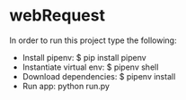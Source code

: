 # webRequest 

In order to run this project type the following:

- Install pipenv: $ pip install pipenv
- Instantiate virtual env: $ pipenv shell
- Download dependencies: $ pipenv install
- Run app: python run.py
